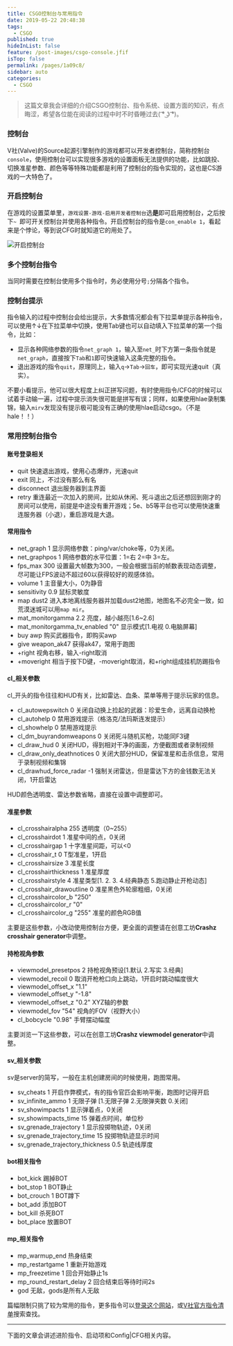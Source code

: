```yaml
---
title: CSGO控制台与常用指令
date: 2019-05-22 20:48:38
tags: 
  - CSGO
published: true
hideInList: false
feature: /post-images/csgo-console.jfif
isTop: false
permalink: /pages/1a09c8/
sidebar: auto
categories: 
  - CSGO
---
```

> 这篇文章我会详细的介绍CSGO控制台、指令系统、设置方面的知识，有点晦涩，希望各位能在阅读的过程中时不时昏睡过去( ͡° ͜ʖ ͡°)。
<!--more-->
### 控制台

V社(Valve)的Source起源引擎制作的游戏都可以开发者控制台，简称控制台`console`，使用控制台可以实现很多游戏的设置面板无法提供的功能，比如跳投、切换准星参数、颜色等等特殊功能都是利用了控制台的指令实现的，这也是CS游戏的一大特色了。

### 开启控制台

在游戏的设置菜单里，`游戏设置-游戏-启用开发者控制台`选**是**即可启用控制台，之后按下`~ `即可开关控制台并使用各种指令。开启控制台的指令是`con_enable 1`，看起来是个悖论，等到说CFG时就知道它的用处了。

![开启控制台](https://eeudn8.coding-pages.com//post-images/1581234291585.png)

### 多个控制台指令

当同时需要在控制台使用多个指令时，务必使用分号`;`分隔各个指令。

### 控制台提示

指令输入的过程中控制台会给出提示，大多数情况都会有下拉菜单提示各种指令，可以使用↑↓在下拉菜单中切换，使用Tab键也可以自动填入下拉菜单的第一个指令，比如：

- 显示各种网络参数的指令`net_graph 1`，输入至`net_`时下方第一条指令就是`net_graph`，直接按下`Tab`和`1`即可快速输入这条完整的指令。
- 退出游戏的指令`quit`，原理同上，输入`q`→`Tab`→`回车`，即可实现光速quit（真实）。

不要小看提示，他可以很大程度上纠正拼写问题，有时使用指令/CFG的时候可以试着手动输一遍，过程中提示消失很可能是拼写有误；同样，如果使用hlae录制集锦，输入`mirv`发现没有提示极可能没有正确的使用hlae启动csgo。（不是hale！！）

### 常用控制台指令

#### 账号登录相关

- quit 快速退出游戏，使用心态爆炸，光速quit
- exit 同上，不过没有那么有名
- disconnect 退出服务器到主界面
- retry 重连最近一次加入的房间，比如从休闲、死斗退出之后还想回到刚才的房间可以使用，前提是中途没有重开游戏；5e、b5等平台也可以使用快速重连服务器（小退），重启游戏是大退。

#### 常用指令

- net_graph 1  显示网络参数：ping/var/choke等，0为关闭。
- net_graphpos 1  网络参数的水平位置：1=右  2=中  3=左。
- fps_max 300  设置最大帧数为300，一般会根据当前的帧数表现动态调整，尽可能让FPS波动不超过60以获得较好的观感体验。
- volume 1  主音量大小，0为静音
- sensitivity 0.9  鼠标灵敏度
- map dust2  进入本地离线服务器并加载dust2地图，地图名不必完全一致，如荒漠迷城可以用`map mir`。
- mat_monitorgamma 2.2  亮度，越小越亮[1.6~2.6]
- mat_monitorgamma_tv_enabled "0"  显示模式[1.电视  0.电脑屏幕]
- buy awp  购买武器指令，即购买awp
- give weapon_ak47  获得ak47，常用于跑图
- +right  视角右移，输入-right取消
- +moveright  相当于按下D键，-moveright取消，和+right组成挂机防踢指令

#### cl_相关参数

cl_开头的指令往往和HUD有关，比如雷达、血条、菜单等用于提示玩家的信息。

- cl_autowepswitch 0  关闭自动换上捡起的武器：珍爱生命，远离自动换枪
- cl_autohelp 0  禁用游戏提示（格洛克/法玛斯连发提示）
- cl_showhelp 0  禁用游戏提示
- cl_dm_buyrandomweapons 0  关闭死斗随机买枪，功能同F3键
- cl_draw_hud 0  关闭HUD，得到相对干净的画面，方便截图或者录制视频
- cl_draw_only_deathnotices 0  关闭大部分HUD，保留准星和击杀信息，常用于录制视频和集锦
- cl_drawhud_force_radar -1  强制关闭雷达，但是雷达下方的金钱数无法关闭，1开启雷达

HUD颜色透明度、雷达参数省略，直接在设置中调整即可。

#### 准星参数

- cl_crosshairalpha 255  透明度（0~255）
- cl_crosshairdot 1  准星中间的点，0关闭
- cl_crosshairgap 1  十字准星间距，可以<0
- cl_crosshair_t 0  T型准星，1开启
- cl_crosshairsize 3 准星长度
- cl_crosshairthickness 1 准星厚度
- cl_crosshairstyle 4  准星类型[1.  2.  3.  4.经典静态  5.跑动静止开枪动态]
- cl_crosshair_drawoutline 0 准星黑色外轮廓粗细，0关闭
- cl_crosshaircolor_b "250"
- cl_crosshaircolor_r "0"
- cl_crosshaircolor_g "255"  准星的颜色RGB值

主要是这些参数，小改动使用控制台方便，更全面的调整请在创意工坊**Crashz crosshair generator**中调整。

#### 持枪视角参数

- viewmodel_presetpos 2  持枪视角预设[1.默认  2.写实  3.经典]
- viewmodel_recoil 0  取消开枪枪口向上跳动，1开启时跳动幅度很大
- viewmodel_offset_x "1.1"
- viewmodel_offset_y "-1.8"
- viewmodel_offset_z "0.2"  XYZ轴的参数
- viewmodel_fov "54"  视角的FOV（视野大小）
- cl_bobcycle "0.98"  手臂摆动幅度

主要浏览一下这些参数，可以在创意工坊**Crashz viewmodel generator**中调整。

#### sv_相关参数

sv是server的简写，一般在主机创建房间的时候使用，跑图常用。

- sv_cheats 1  开启作弊模式，有的指令官匹会影响平衡，跑图时记得开启
- sv_infinite_ammo 1  无限子弹 [1.无限子弹  2.无限弹夹数  0.关闭]
- sv_showimpacts  1  显示弹着点，0关闭
- sv_showimpacts_time 15  弹着点时间，单位秒
- sv_grenade_trajectory 1  显示投掷物轨迹，0关闭
- sv_grenade_trajectory_time 15  投掷物轨迹显示时间
- sv_grenade_trajectory_thickness 0.5  轨迹线厚度

#### bot相关指令

- bot_kick  踢掉BOT
- bot_stop 1  BOT静止
- bot_crouch 1  BOT蹲下
- bot_add  添加BOT
- bot_kill  杀死BOT
- bot_place  放置BOT

#### mp_相关指令

- mp_warmup_end  热身结束
- mp_restartgame 1  重新开始游戏 
- mp_freezetime 1  回合开始静止1s
- mp_round_restart_delay 2  回合结束后等待时间2s
- god  无敌，gods是所有人无敌

篇幅限制只挑了较为常用的指令，更多指令可以[登录这个网站](https://tools.dathost.net/csgo-commands)，或[V社官方指令清单](https://developer.valvesoftware.com/wiki/Console_Command_List)搜索查找。

-- -

下面的文章会讲述进阶指令、启动项和Config|CFG相关内容。
